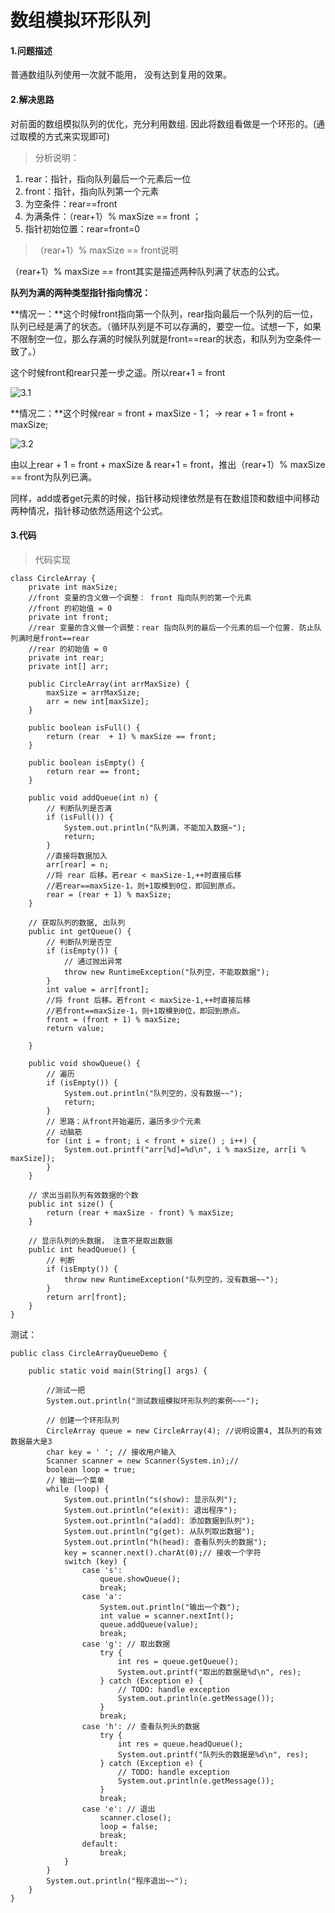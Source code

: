 # 数组模拟环形队列

#### 1.问题描述

普通数组队列使用一次就不能用， 没有达到复用的效果。


#### 2.解决思路

对前面的数组模拟队列的优化，充分利用数组. 因此将数组看做是一个环形的。(通过取模的方式来实现即可)

> 分析说明：

1. rear：指针，指向队列最后一个元素后一位
2. front：指针，指向队列第一个元素
3. 为空条件：rear==front
4. 为满条件：（rear+1）% maxSize == front ；
5. 指针初始位置：rear=front=0





> （rear+1）% maxSize == front说明

（rear+1）% maxSize == front其实是描述两种队列满了状态的公式。

**队列为满的两种类型指针指向情况：**

**情况一：**这个时候front指向第一个队列，rear指向最后一个队列的后一位，队列已经是满了的状态。（循环队列是不可以存满的，要空一位。试想一下，如果不限制空一位，那么存满的时候队列就是front==rear的状态，和队列为空条件一致了。）

这个时候front和rear只差一步之遥。所以rear+1 = front

![3.1](https://raw.githubusercontent.com/SkipTheChat/-algorithm/master/assets/3.1.png)



**情况二：**这个时候rear = front + maxSize - 1； -> rear + 1  = front + maxSize; 

![3.2](https://raw.githubusercontent.com/SkipTheChat/-algorithm/master/assets/3.2.png)



由以上rear + 1  = front + maxSize & rear+1 = front，推出（rear+1）% maxSize == front为队列已满。

同样，add或者get元素的时候，指针移动规律依然是有在数组顶和数组中间移动两种情况，指针移动依然适用这个公式。



#### 3.代码

> 代码实现

```
class CircleArray {
    private int maxSize;
    //front 变量的含义做一个调整： front 指向队列的第一个元素
    //front 的初始值 = 0
    private int front;
    //rear 变量的含义做一个调整：rear 指向队列的最后一个元素的后一个位置. 防止队列满时是front==rear
    //rear 的初始值 = 0
    private int rear;
    private int[] arr;

    public CircleArray(int arrMaxSize) {
        maxSize = arrMaxSize;
        arr = new int[maxSize];
    }

    public boolean isFull() {
        return (rear  + 1) % maxSize == front;
    }

    public boolean isEmpty() {
        return rear == front;
    }

    public void addQueue(int n) {
        // 判断队列是否满
        if (isFull()) {
            System.out.println("队列满，不能加入数据~");
            return;
        }
        //直接将数据加入
        arr[rear] = n;
        //将 rear 后移。若rear < maxSize-1,++时直接后移
        //若rear==maxSize-1，则+1取模到0位，即回到原点。
        rear = (rear + 1) % maxSize;
    }

    // 获取队列的数据, 出队列
    public int getQueue() {
        // 判断队列是否空
        if (isEmpty()) {
            // 通过抛出异常
            throw new RuntimeException("队列空，不能取数据");
        }
        int value = arr[front];
        //将 front 后移。若front < maxSize-1,++时直接后移
        //若front==maxSize-1，则+1取模到0位，即回到原点。
        front = (front + 1) % maxSize;
        return value;

    }

    public void showQueue() {
        // 遍历
        if (isEmpty()) {
            System.out.println("队列空的，没有数据~~");
            return;
        }
        // 思路：从front开始遍历，遍历多少个元素
        // 动脑筋
        for (int i = front; i < front + size() ; i++) {
            System.out.printf("arr[%d]=%d\n", i % maxSize, arr[i % maxSize]);
        }
    }

    // 求出当前队列有效数据的个数
    public int size() {
        return (rear + maxSize - front) % maxSize;
    }

    // 显示队列的头数据， 注意不是取出数据
    public int headQueue() {
        // 判断
        if (isEmpty()) {
            throw new RuntimeException("队列空的，没有数据~~");
        }
        return arr[front];
    }
}

```



测试：

```
public class CircleArrayQueueDemo {

    public static void main(String[] args) {

        //测试一把
        System.out.println("测试数组模拟环形队列的案例~~~");

        // 创建一个环形队列
        CircleArray queue = new CircleArray(4); //说明设置4, 其队列的有效数据最大是3
        char key = ' '; // 接收用户输入
        Scanner scanner = new Scanner(System.in);//
        boolean loop = true;
        // 输出一个菜单
        while (loop) {
            System.out.println("s(show): 显示队列");
            System.out.println("e(exit): 退出程序");
            System.out.println("a(add): 添加数据到队列");
            System.out.println("g(get): 从队列取出数据");
            System.out.println("h(head): 查看队列头的数据");
            key = scanner.next().charAt(0);// 接收一个字符
            switch (key) {
                case 's':
                    queue.showQueue();
                    break;
                case 'a':
                    System.out.println("输出一个数");
                    int value = scanner.nextInt();
                    queue.addQueue(value);
                    break;
                case 'g': // 取出数据
                    try {
                        int res = queue.getQueue();
                        System.out.printf("取出的数据是%d\n", res);
                    } catch (Exception e) {
                        // TODO: handle exception
                        System.out.println(e.getMessage());
                    }
                    break;
                case 'h': // 查看队列头的数据
                    try {
                        int res = queue.headQueue();
                        System.out.printf("队列头的数据是%d\n", res);
                    } catch (Exception e) {
                        // TODO: handle exception
                        System.out.println(e.getMessage());
                    }
                    break;
                case 'e': // 退出
                    scanner.close();
                    loop = false;
                    break;
                default:
                    break;
            }
        }
        System.out.println("程序退出~~");
    }
}

```

